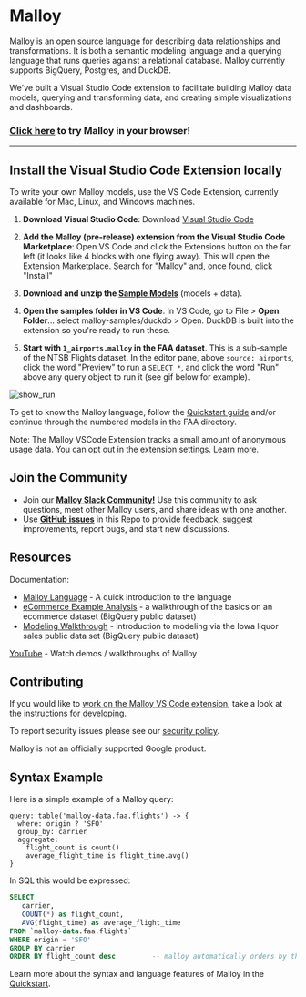 # Malloy
Malloy is an open source language for describing data relationships and transformations. It is both a semantic modeling language and a querying language that runs queries against a relational database. Malloy currently supports BigQuery, Postgres, and DuckDB. 

We've built a Visual Studio Code extension to facilitate building Malloy data models, querying and transforming data, and creating simple visualizations and dashboards.

### [Click here](https://github.dev/malloydata/try-malloy/airports.malloy) to try Malloy in your browser!

---

## Install the Visual Studio Code Extension locally

To write your own Malloy models, use the VS Code Extension, currently available for Mac, Linux, and Windows machines.

1. **Download Visual Studio Code**: Download [Visual Studio Code](https://code.visualstudio.com/)

2. **Add the Malloy (pre-release) extension from the Visual Studio Code Marketplace**: Open VS Code and click the Extensions button on the far left (it looks like 4 blocks with one flying away). This will open the Extension Marketplace. Search for "Malloy" and, once found, click "Install"

3. **Download and unzip the [Sample Models](https://github.com/malloydata/malloy-samples/archive/refs/heads/main.zip)** (models + data).

4. **Open the samples folder in VS Code**. In VS Code, go to File > **Open Folder**... select malloy-samples/duckdb > Open. DuckDB is built into the extension so you're ready to run these.

5. **Start with `1_airports.malloy` in the FAA dataset**. This is a sub-sample of the NTSB Flights dataset. In the editor pane, above `source: airports`, click the word "Preview" to run a `SELECT *`, and click the word "Run" above any query object to run it (see gif below for example).


![show_run](https://user-images.githubusercontent.com/1093458/182458787-ca228186-c954-4a07-b298-f92dbf91e48d.gif)

To get to know the Malloy language, follow the [Quickstart guide](https://malloydata.github.io/documentation/user_guides/basic.html) and/or continue through the numbered models in the FAA directory.

Note: The Malloy VSCode Extension tracks a small amount of anonymous usage data. You can opt out in the extension settings.
 [Learn more](https://policies.google.com/technologies/cookies).

## Join the Community

- Join our [**Malloy Slack Community!**](https://join.slack.com/t/malloy-community/shared_invite/zt-1t32mufpy-THwP1o1ADJVkd3o2L2zaZw) Use this community to ask questions, meet other Malloy users, and share ideas with one another.
- Use [**GitHub issues**](https://github.com/malloydata/malloy-vscode-extension/issues) in this Repo to provide feedback, suggest improvements, report bugs, and start new discussions.

## Resources

Documentation:

- [Malloy Language](https://malloydata.github.io/documentation/user_guides/basic.html) - A quick introduction to the language
- [eCommerce Example Analysis](https://malloydata.github.io/documentation/examples/ecommerce.html) - a walkthrough of the basics on an ecommerce dataset (BigQuery public dataset)
- [Modeling Walkthrough](https://malloydata.github.io/documentation/examples/iowa/iowa.html) - introduction to modeling via the Iowa liquor sales public data set (BigQuery public dataset)

[YouTube](https://www.youtube.com/channel/UCfN2td1dzf-fKmVtaDjacsg) - Watch demos / walkthroughs of Malloy

## Contributing

If you would like to [work on the Malloy VS Code extension](CONTRIBUTING.md), take a look at the instructions for [developing](DEVELOPING.md).

To report security issues please see our [security policy](https://github.com/malloydata/malloy/security/policy).

Malloy is not an officially supported Google product.

## Syntax Example
Here is a simple example of a Malloy query:

```malloy
query: table('malloy-data.faa.flights') -> {
  where: origin ? 'SFO'
  group_by: carrier
  aggregate:
    flight_count is count()
    average_flight_time is flight_time.avg()
}
```

In SQL this would be expressed:
```sql
SELECT
   carrier,
   COUNT(*) as flight_count,
   AVG(flight_time) as average_flight_time
FROM `malloy-data.faa.flights`
WHERE origin = 'SFO'
GROUP BY carrier
ORDER BY flight_count desc         -- malloy automatically orders by the first aggregate
```

Learn more about the syntax and language features of Malloy in the [Quickstart](https://malloydata.github.io/documentation/user_guides/basic.html).
